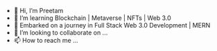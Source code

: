 - 👋 Hi, I’m Preetam
- 👀 I’m learning Blockchain | Metaverse | NFTs | Web 3.0
- 🌱 Embarked on a journey in Full Stack Web 3.0 Development | MERN
- 💞️ I’m looking to collaborate on ...
- 📫 How to reach me ...

<!---
rajpreet88/rajpreet88 is a ✨ special ✨ repository because its `README.md` (this file) appears on your GitHub profile.
You can click the Preview link to take a look at your changes.
--->
